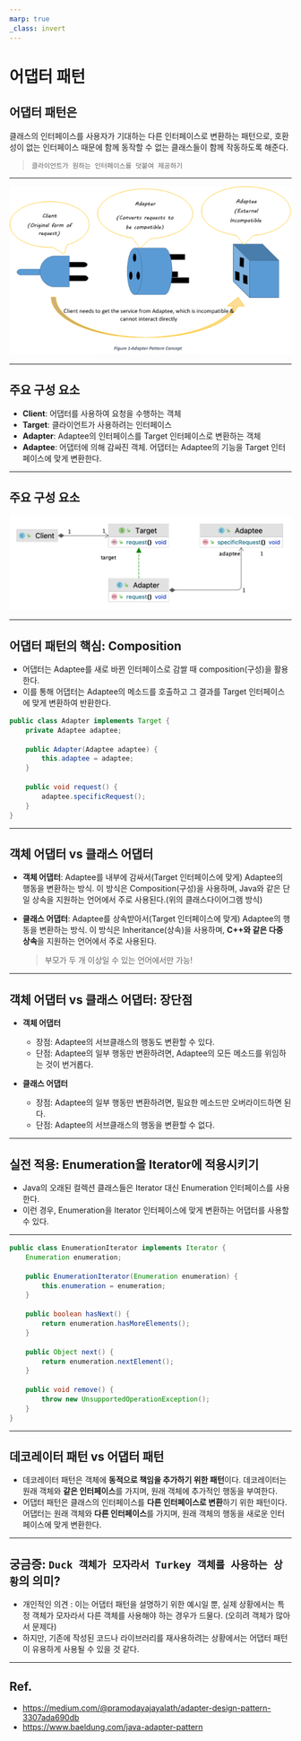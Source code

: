 ```yaml
---
marp: true
_class: invert
---
```


# 어댑터 패턴

## **어댑터 패턴**은   

클래스의 인터페이스를 사용자가 기대하는 다른 인터페이스로 변환하는 패턴으로, 호환성이 없는 인터페이스 때문에 함께 동작할 수 없는 클래스들이 함께 작동하도록 해준다.

> `클라이언트가 원하는 인터페이스를 덧붙여 제공하기`
---

![어댑터](./adapter.png)

--- 

## 주요 구성 요소
- **Client**: 어댑터를 사용하여 요청을 수행하는 객체
- **Target**: 클라이언트가 사용하려는 인터페이스
- **Adapter**: Adaptee의 인터페이스를 Target 인터페이스로 변환하는 객체
- **Adaptee**: 어댑터에 의해 감싸진 객체. 어댑터는 Adaptee의 기능을 Target 인터페이스에 맞게 변환한다.

---
## 주요 구성 요소

![어댑터패턴](./adapter_pattern.webp)

---

## 어댑터 패턴의 핵심: Composition
- 어댑터는 Adaptee를 새로 바뀐 인터페이스로 감쌀 때 composition(구성)을 활용한다.
- 이를 통해 어댑터는 Adaptee의 메소드를 호출하고 그 결과를 Target 인터페이스에 맞게 변환하여 반환한다.

```java
public class Adapter implements Target {
    private Adaptee adaptee;

    public Adapter(Adaptee adaptee) {
        this.adaptee = adaptee;
    }

    public void request() {
        adaptee.specificRequest();
    }
}
```
---

## 객체 어댑터 vs 클래스 어댑터

- **객체 어댑터**: Adaptee를 내부에 감싸서(Target 인터페이스에 맞게) Adaptee의 행동을 변환하는 방식. 이 방식은 Composition(구성)을 사용하며, Java와 같은 단일 상속을 지원하는 언어에서 주로 사용된다.(위의 클래스다이어그램 방식)

- **클래스 어댑터**: Adaptee를 상속받아서(Target 인터페이스에 맞게) Adaptee의 행동을 변환하는 방식. 이 방식은 Inheritance(상속)을 사용하며, **C++와 같은 다중 상속**을 지원하는 언어에서 주로 사용된다.

    > 부모가 두 개 이상일 수 있는 언어에서만 가능!
---

## 객체 어댑터 vs 클래스 어댑터: 장단점

- **객체 어댑터**
  - 장점: Adaptee의 서브클래스의 행동도 변환할 수 있다.
  - 단점: Adaptee의 일부 행동만 변환하려면, Adaptee의 모든 메소드를 위임하는 것이 번거롭다.

- **클래스 어댑터**
  - 장점: Adaptee의 일부 행동만 변환하려면, 필요한 메소드만 오버라이드하면 된다.
  - 단점: Adaptee의 서브클래스의 행동을 변환할 수 없다.

---

## 실전 적용: Enumeration을 Iterator에 적용시키기
- Java의 오래된 컬렉션 클래스들은 Iterator 대신 Enumeration 인터페이스를 사용한다.
- 이런 경우, Enumeration을 Iterator 인터페이스에 맞게 변환하는 어댑터를 사용할 수 있다.

---
```java
public class EnumerationIterator implements Iterator {
    Enumeration enumeration;

    public EnumerationIterator(Enumeration enumeration) {
        this.enumeration = enumeration;
    }

    public boolean hasNext() {
        return enumeration.hasMoreElements();
    }

    public Object next() {
        return enumeration.nextElement();
    }

    public void remove() {
        throw new UnsupportedOperationException();
    }
}
```
---

## 데코레이터 패턴 vs 어댑터 패턴
- 데코레이터 패턴은 객체에 **동적으로 책임을 추가하기 위한 패턴**이다. 데코레이터는 원래 객체와 **같은 인터페이스**를 가지며, 원래 객체에 추가적인 행동을 부여한다.
- 어댑터 패턴은 클래스의 인터페이스를 **다른 인터페이스로 변환**하기 위한 패턴이다. 어댑터는 원래 객체와 **다른 인터페이스**를 가지며, 원래 객체의 행동을 새로운 인터페이스에 맞게 변환한다.

---

## 궁금증: `Duck 객체가 모자라서 Turkey 객체를 사용하는 상황`의 의미?
- 개인적인 의견 : 이는 어댑터 패턴을 설명하기 위한 예시일 뿐, 실제 상황에서는 특정 객체가 모자라서 다른 객체를 사용해야 하는 경우가 드물다. (오히려 객체가 많아서 문제다)
- 하지만, 기존에 작성된 코드나 라이브러리를 재사용하려는 상황에서는 어댑터 패턴이 유용하게 사용될 수 있을 것 같다.
---
## Ref.
- https://medium.com/@pramodayajayalath/adapter-design-pattern-3307ada690db
- https://www.baeldung.com/java-adapter-pattern
